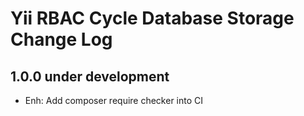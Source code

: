 # Yii RBAC Cycle Database Storage Change Log

## 1.0.0 under development

- Enh: Add composer require checker into CI
